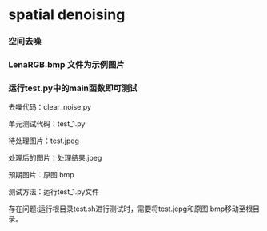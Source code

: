 # spatial denoising
### 空间去噪
### LenaRGB.bmp 文件为示例图片
### 运行test.py中的main函数即可测试
去噪代码：clear_noise.py     

单元测试代码：test_1.py    

待处理图片：test.jpeg 

处理后的图片：处理结果.jpeg    

预期图片：原图.bmp

测试方法：运行test_1.py文件  

存在问题:运行根目录test.sh进行测试时，需要将test.jepg和原图.bmp移动至根目录。

